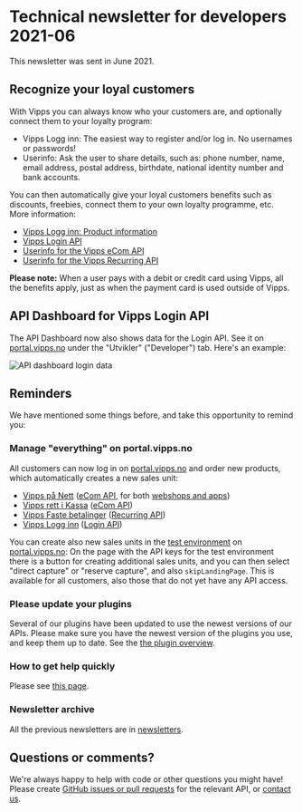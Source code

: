 <!-- START_METADATA
---
title: Technical newsletter for developers 2021-06
sidebar_label: 2021-06
sidebar_position: 75
pagination_next: null
pagination_prev: null
---
END_METADATA -->

# Technical newsletter for developers 2021-06

This newsletter was sent in June 2021.

## Recognize your loyal customers

With Vipps you can always know who your customers are, and optionally connect
them to your loyalty program:

* Vipps Logg inn: The easiest way to register and/or log in. No usernames or passwords!
* Userinfo: Ask the user to share details, such as:
  phone number, name, email address, postal address, birthdate, national identity number and bank accounts.

You can then automatically give your loyal customers benefits such as
discounts, freebies, connect them to your own loyalty programme, etc.
More information:

* [Vipps Logg inn: Product information](https://vipps.no/produkter-og-tjenester/bedrift/logg-inn-med-vipps/logg-inn-med-vipps/)
* [Vipps Login API](https://developer.vippsmobilepay.com/docs/APIs/login-api)
* [Userinfo for the Vipps eCom API](https://developer.vippsmobilepay.com/docs/APIs/ecom-api/vipps-ecom-api#userinfo)
* [Userinfo for the Vipps Recurring API](https://developer.vippsmobilepay.com/docs/APIs/recurring-api/vipps-recurring-api#userinfo)

**Please note:** When a user pays with a debit or credit card using Vipps,
all the benefits apply, just as when the payment card is used outside of Vipps.

## API Dashboard for Vipps Login API

The API Dashboard now also shows data for the Login API.
See it on
[portal.vipps.no](https://portal.vipps.no)
under the "Utvikler" ("Developer") tab.
Here's an example:

![API dashboard login data](images/2021-06-api-dashboard-login-example.png)

## Reminders

We have mentioned some things before, and take this opportunity to remind you:

### Manage "everything" on portal.vipps.no

All customers can now log in on
[portal.vipps.no](https://portal.vipps.no)
and order new products, which automatically creates a new sales unit:

- [Vipps på Nett](https://vipps.no/produkter-og-tjenester/bedrift/ta-betalt-paa-nett/ta-betalt-paa-nett/)
  ([eCom API](https://developer.vippsmobilepay.com/docs/APIs/ecom-api),
  for both
  [webshops and apps](https://vipps.no/produkter-og-tjenester/bedrift/ta-betalt-paa-nett/ta-betalt-paa-nett/))
- [Vipps rett i Kassa](https://vipps.no/produkter-og-tjenester/bedrift/ta-betalt-i-butikk/vipps-i-kassa/)
  ([eCom API](https://developer.vippsmobilepay.com/docs/APIs/ecom-api))
- [Vipps Faste betalinger](https://vipps.no/produkter-og-tjenester/bedrift/faste-betalinger/faste-betalinger/)
  ([Recurring API](https://developer.vippsmobilepay.com/docs/APIs/recurring-api))
- [Vipps Logg inn](https://vipps.no/produkter-og-tjenester/bedrift/logg-inn-med-vipps/logg-inn-med-vipps/)
  ([Login API](https://developer.vippsmobilepay.com/docs/APIs/login-api))

You can create also new sales units in the
[test environment](../test-environment.md)
on
[portal.vipps.no](https://portal.vipps.no):
On the page with the API keys for the test environment there is a button
for creating additional sales units, and you can then select
"direct capture" or "reserve capture", and also `skipLandingPage`.
This is available for all customers, also those that do not yet have any API access.

### Please update your plugins

Several of our plugins have been updated to use the newest versions of
our APIs. Please make sure you have the newest version of the plugins
you use, and keep them up to date. See the
[the plugin overview](https://developer.vippsmobilepay.com/docs/vipps-plugins).

### How to get help quickly

Please see
[this page](https://developer.vippsmobilepay.com/docs/vipps-developers/contact).

### Newsletter archive

All the previous newsletters are in
[newsletters](https://developer.vippsmobilepay.com/docs/vipps-developers/newsletters).

## Questions or comments?

We're always happy to help with code or other questions you might have!
Please create [GitHub issues or pull requests](https://github.com/vippsas)
for the relevant API,
or [contact us](https://developer.vippsmobilepay.com/docs/vipps-developers/contact).
